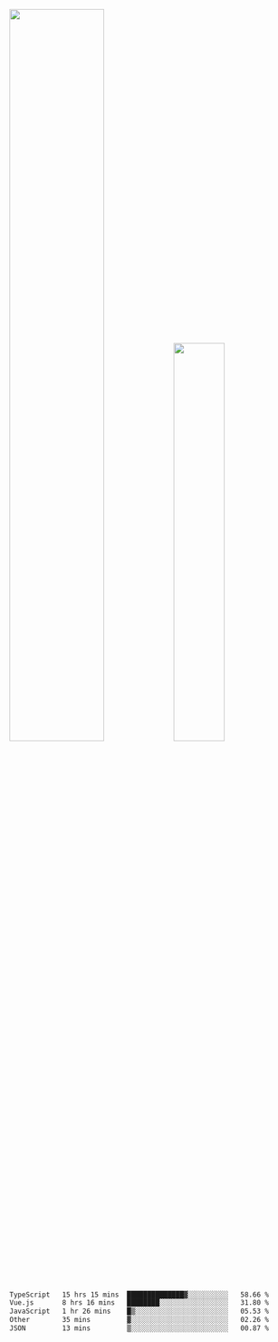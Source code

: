 <img align="" width="57.5%" src="https://github-readme-stats.vercel.app/api?username=Dream4ever&hide_title=true&hide_border=true&count_private=true&show_icons=true&include_all_commits=true&line_height=21" /><img align="" width="42.4%" src="https://github-readme-stats.vercel.app/api/top-langs/?username=Dream4ever&hide_title=true&count_private=true&show_icons=true&langs_count=6&hide_border=true&layout=compact" />

<!--START_SECTION:waka-->

```txt
TypeScript   15 hrs 15 mins  ██████████████▓░░░░░░░░░░   58.66 %
Vue.js       8 hrs 16 mins   ████████░░░░░░░░░░░░░░░░░   31.80 %
JavaScript   1 hr 26 mins    █▒░░░░░░░░░░░░░░░░░░░░░░░   05.53 %
Other        35 mins         ▓░░░░░░░░░░░░░░░░░░░░░░░░   02.26 %
JSON         13 mins         ▒░░░░░░░░░░░░░░░░░░░░░░░░   00.87 %
```

<!--END_SECTION:waka-->
